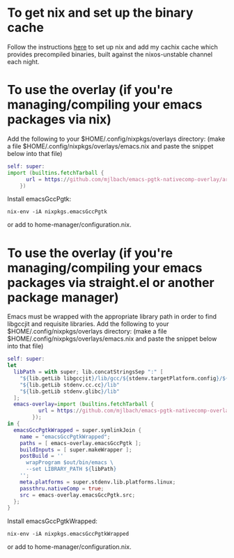 # To get nix and set up the binary cache

Follow the instructions [here](https://app.cachix.org/cache/mjlbach) to set up nix and add my cachix cache which provides precompiled binaries, built against the nixos-unstable channel each night.

# To use the overlay (if you're managing/compiling your emacs packages via nix)

Add the following to your $HOME/.config/nixpkgs/overlays directory: (make a file $HOME/.config/nixpkgs/overlays/emacs.nix and paste the snippet below into that file)

```nix
self: super:
import (builtins.fetchTarball {
      url = https://github.com/mjlbach/emacs-pgtk-nativecomp-overlay/archive/master.tar.gz;
    })
```

Install emacsGccPgtk:
```
nix-env -iA nixpkgs.emacsGccPgtk
```
or add to home-manager/configuration.nix.


# To use the overlay (if you're managing/compiling your emacs packages via straight.el or another package manager)
Emacs must be wrapped with the appropriate library path in order to find libgccjit and requisite libraries. Add the following to your $HOME/.config/nixpkgs/overlays directory: (make a file $HOME/.config/nixpkgs/overlays/emacs.nix and paste the snippet below into that file)
```nix
self: super:
let
  libPath = with super; lib.concatStringsSep ":" [
    "${lib.getLib libgccjit}/lib/gcc/${stdenv.targetPlatform.config}/${libgccjit.version}"
    "${lib.getLib stdenv.cc.cc}/lib"
    "${lib.getLib stdenv.glibc}/lib"
  ];
  emacs-overlay=import (builtins.fetchTarball {
          url = https://github.com/mjlbach/emacs-pgtk-nativecomp-overlay/archive/master.tar.gz;
        });
in {
  emacsGccPgtkWrapped = super.symlinkJoin {
    name = "emacsGccPgtkWrapped";
    paths = [ emacs-overlay.emacsGccPgtk ];
    buildInputs = [ super.makeWrapper ];
    postBuild = ''
      wrapProgram $out/bin/emacs \
      --set LIBRARY_PATH ${libPath}
    '';
    meta.platforms = super.stdenv.lib.platforms.linux;
    passthru.nativeComp = true;
    src = emacs-overlay.emacsGccPgtk.src;
  };
} 

```
Install emacsGccPgtkWrapped:
```
nix-env -iA nixpkgs.emacsGccPgtkWrapped
```
or add to home-manager/configuration.nix.

